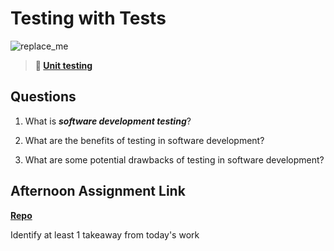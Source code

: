 # Testing with Tests

![replace_me](https://codeworks.blob.core.windows.net/public/assets/img/illustrations/placeholder.svg)

> **📖 [Unit testing](https://codeworksacademy.com/fs-student-guide/resources/wk8-9/03-Unit-Testing)**

## Questions

1. What is ***software development testing***?

2. What are the benefits of testing in software development?

3. What are some potential drawbacks of testing in software development?

## Afternoon Assignment Link

**[Repo](https://github.com/LemonadeGT1/<ASSIGNMENT_REPO>)**

Identify at least 1 takeaway from today's work

